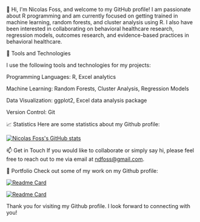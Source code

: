 👋 Hi, I'm Nicolas Foss, and welcome to my GitHub profile! I am passionate about R programming and am currently focused on getting trained in machine learning, random forests, and cluster analysis using R. I also have been interested in collaborating on behavioral healthcare research, regression models, outcomes research, and evidence-based practices in behavioral healthcare.

🧰 Tools and Technologies

I use the following tools and technologies for my projects:

Programming Languages: R, Excel analytics

Machine Learning: Random Forests, Cluster Analysis, Regression Models

Data Visualization: ggplot2, Excel data analysis package

Version Control: Git

📈 Statistics
Here are some statistics about my Github profile:

[![Nicolas Foss's GitHub stats](https://github-readme-stats.vercel.app/api?username=nicolasfoss&show_icons=true&theme=dark)](https://github.com/nicolasfoss)

📫 Get in Touch
If you would like to collaborate or simply say hi, please feel free to reach out to me via email at ndfoss@gmail.com.

🎨 Portfolio
Check out some of my work on my Github profile: 

[![Readme Card](https://github-readme-stats.vercel.app/api/pin/?username=nicolasfoss&repo=resume_projects&theme=dark)](https://github.com/nicolasfoss/resume_projects)

[![Readme Card](https://github-readme-stats.vercel.app/api/pin/?username=nicolasfoss&repo=overdose_deaths&theme=dark)](https://github.com/nicolasfoss/overdose_deaths)

Thank you for visiting my Github profile. I look forward to connecting with you!

<!---
nicolasfoss/nicolasfoss is a ✨ special ✨ repository because its `README.md` (this file) appears on your GitHub profile.
You can click the Preview link to take a look at your changes.
--->
